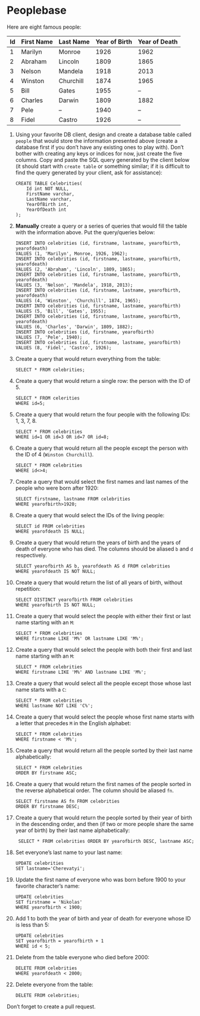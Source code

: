 # Peoplebase

Here are eight famous people: 

| Id | First Name | Last Name | Year of Birth | Year of Death |
|----|------------|-----------|---------------|---------------|
| 1  | Marilyn    | Monroe    | 1926          | 1962          |
| 2  | Abraham    | Lincoln   | 1809          | 1865          |
| 3  | Nelson     | Mandela   | 1918          | 2013          |
| 4  | Winston    | Churchill | 1874          | 1965          |
| 5  | Bill       | Gates     | 1955          | –             |
| 6  | Charles    | Darwin    | 1809          | 1882          |
| 7  | Pele       | –         | 1940          | –             |
| 8  | Fidel      | Castro    | 1926          | –             |

1. Using your favorite DB client, design and create a database table called `people` that would store the information presented above (create a database first if you don’t have any existing ones to play with). Don’t bother with creating any keys or indices for now, just create the five columns. Copy and paste the SQL query generated by the client below (it should start with `create table` or something similar; if it is difficult to find the query generated by your client, ask for assistance):

    ```postgresql
    CREATE TABLE Celebrities(
        Id int NOT NULL,
        FirstName varchar,
    	LastName varchar,
    	YearOfBirth int,
    	YearOfDeath int
    );
    ```

2. **Manually** create a query or a series of queries that would fill the table with the information above. Put the query/queries below:

    ```postgresql
    INSERT INTO celebrities (id, firstname, lastname, yearofbirth, yearofdeath)
    VALUES (1, 'Marilyn', Monroe, 1926, 1962);
    INSERT INTO celebrities (id, firstname, lastname, yearofbirth, yearofdeath)
    VALUES (2, 'Abraham', 'Lincoln', 1809, 1865);
    INSERT INTO celebrities (id, firstname, lastname, yearofbirth, yearofdeath)
    VALUES (3, 'Nelson', 'Mandela', 1918, 2013);
    INSERT INTO celebrities (id, firstname, lastname, yearofbirth, yearofdeath)
    VALUES (4, 'Winston', 'Churchill', 1874, 1965);
    INSERT INTO celebrities (id, firstname, lastname, yearofbirth)
    VALUES (5, 'Bill', 'Gates', 1955);
    INSERT INTO celebrities (id, firstname, lastname, yearofbirth, yearofdeath)
    VALUES (6, 'Charles', 'Darwin', 1809, 1882);
    INSERT INTO celebrities (id, firstname, yearofbirth)
    VALUES (7, 'Pele', 1940);
    INSERT INTO celebrities (id, firstname, lastname, yearofbirth)
    VALUES (8, 'Fidel', 'Castro', 1926);
    ```

3. Create a query that would return everything from the table:

    ```postgresql
    SELECT * FROM celebrities;
    ```
    
4. Create a query that would return a single row: the person with the ID of 5.

    ```postgresql
    SELECT * FROM celerities
    WHERE id=5;
    ```

5. Create a query that would return the four people with the following IDs: 1, 3, 7, 8.

    ```postgresql
    SELECT * FROM celebrities
    WHERE id=1 OR id=3 OR id=7 OR id=8;
    ```

6. Create a query that would return all the people except the person with the ID of 4 (`Winston Churchill`).

    ```postgresql
    SELECT * FROM celebrities
    WHERE id<>4;
    ```

7. Create a query that would select the first names and last names of the people who were born after 1920:

    ```postgresql
    SELECT firstname, lastname FROM celebrities
    WHERE yearofbirth>1920;
    ```
    
8. Create a query that would select the IDs of the living people:

    ```postgresql
    SELECT id FROM celebrities
    WHERE yearofdeath IS NULL;
    ```
    
9. Create a query that would return the years of birth and the years of death of everyone who has died. The columns should be aliased `b` and `d` respectively.

    ```postgresql
    SELECT yearofbirth AS b, yearofdeath AS d FROM celebrities
    WHERE yearofdeath IS NOT NULL;
    ```
    
10. Create a query that would return the list of all years of birth, without repetition:

    ```postgresql
    SELECT DISTINCT yearofbirth FROM celebrities
    WHERE yearofbirth IS NOT NULL;
    ```

11. Create a query that would select the people with either their first or last name starting with an `M`:

    ```postgresql
    SELECT * FROM celebrities
    WHERE firstname LIKE 'M%' OR lastname LIKE 'M%';
    ```

12. Create a query that would select the people with both their first and last name starting with an `M`:

    ```postgresql
    SELECT * FROM celebrities
    WHERE firstname LIKE 'M%' AND lastname LIKE 'M%';
    ```
    
13. Create a query that would select all the people except those whose last name starts with a `C`:

    ```postgresql
    SELECT * FROM celebrities
    WHERE lastname NOT LIKE 'C%';
    ```
    
14. Create a query that would select the people whose first name starts with a letter that precedes `M` in the English alphabet:

    ```postgresql
    SELECT * FROM celebrities
    WHERE firstname < 'M%';
    ```
    
15. Create a query that would return all the people sorted by their last name alphabetically:

    ```postgresql
    SELECT * FROM celebrities
    ORDER BY firstname ASC;
    ```

16. Create a query that would return the first names of the people sorted in the reverse alphabetical order. The column should be aliased `fn`.

    ```postgresql
    SELECT firstname AS fn FROM celebrities
    ORDER BY firstname DESC;
    ```

17. Create a query that would return the people sorted by their year of birth in the descending order, and then (if two or more people share the same year of birth) by their last name alphabetically:

    ```postgresql
     SELECT * FROM celebrities ORDER BY yearofbirth DESC, lastname ASC;
    ```
    
18. Set everyone’s last name to your last name:

    ```postgresql
    UPDATE celebrities
    SET lastname='Cherevatyi';
    ```
    
19. Update the first name of everyone who was born before 1900 to your favorite character’s name:

    ```postgresql
    UPDATE celebrities
    SET firstname = 'Nikolas'
    WHERE yearofbirth < 1900;
    ```
    
20. Add 1 to both the year of birth and year of death for everyone whose ID is less than 5:

    ```postgresql
    UPDATE celebrities
    SET yearofbirth = yearofbirth + 1
    WHERE id < 5;
    ```

21. Delete from the table everyone who died before 2000:

    ```postgresql
    DELETE FROM celebrities
    WHERE yearofdeath < 2000;
    ```

22. Delete everyone from the table:

    ```postgresql
    DELETE FROM celebrities;
    ```
    
Don’t forget to create a pull request.
